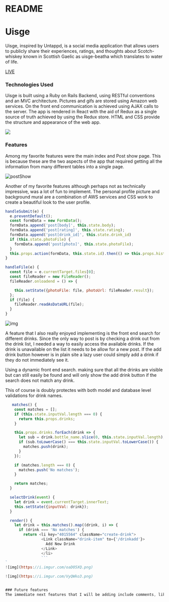 # README

# Uisge



Uisge, inspired by Untappd, is a social media application that allows users to publicly share their experiences, ratings, and thoughts about Scotch-whiskey known in Scottish Gaelic as uisge-beatha which translates to water of life.

[LIVE](http://uisge.herokuapp.com)



### Technologies Used
 Uisge is built using a Ruby on Rails Backend, using RESTful conventions and an MVC architecture. Pictures and gifs are stored using Amazon web services. On the front end communication is achieved using AJAX calls to the server. The app is rendered in React with the aid of Redux as a single source of truth achieved by using the Redux store. HTML and CSS provide the structure and appearance of the web app.

 ![](https://i.imgur.com/uBGeEJY.png)


### Features
  Among my favorite features were the main index and Post show page. This is because these are the two aspects of the app that required getting all the information from many different tables into a single page.

  ![postShow](https://i.imgur.com/dhSUhaB.png)

Another of my favorite features although perhaps not as technically impressive, was a lot of fun to implement. The personal profile picture and background mural are a combination of AWS services and CSS work to create a beautiful look to the user profile.

 ```js
 handleSubmit(e) {
   e.preventDefault();
   const formData = new FormData();
   formData.append('post[body]', this.state.body);
   formData.append('post[rating]', this.state.rating);
   formData.append('post[drink_id]', this.state.drink_id)
   if (this.state.photoFile) {
     formData.append('post[photo]', this.state.photoFile);
   }
   this.props.action(formData, this.state.id).then(() => this.props.history.push('/posts'));
 }

 handleFile(e) {
   const file = e.currentTarget.files[0];
   const fileReader = new FileReader();
   fileReader.onloadend = () => {

     this.setState({photoFile: file, photoUrl: fileReader.result});
   };
   if (file) {
     fileReader.readAsDataURL(file);
   }
 }
```

  ![img](https://i.imgur.com/A8oghL0.png)


A feature that I also really enjoyed implementing is the front end search for different drinks. Since the only way to post is by checking a drink out from the drink list, I needed a way to easily access the available drinks. If the drink is unavailable on the list it needs to be allow for a new post. If the add drink button however is in plain site a lazy user could simply add a drink if they do not immediately see it.

Using a dynamic front end search. making sure that all the drinks are visible but can still easily be found and will only show the add drink button if the search does not match any drink.

This of course is doubly protectes with both model and database level validations for drink names.

  ```js
     matches() {
      const matches = [];
      if (this.state.inputVal.length === 0) {
        return this.props.drinks;
      }

      this.props.drinks.forEach(drink => {
        let sub = drink.bottle_name.slice(0, this.state.inputVal.length);
        if (sub.toLowerCase() === this.state.inputVal.toLowerCase()) {
          matches.push(drink);
        }
      });

      if (matches.length === 0) {
        matches.push('No matches');
      }

      return matches;
    }

    selectDrink(event) {
      let drink = event.currentTarget.innerText;
      this.setState({inputVal: drink});
    }

    render() {
      let drink = this.matches().map((drink, i) => {
        if (drink === 'No matches') {
          return <li key="4015564" className="create-drink">
                  <Link className="drink-item" to={'/drinkadd'}>
                    Add New Drink
                  </Link>
                  </li>
                  ```
`
![img](https://i.imgur.com/oaD05XQ.png)    

![img](https://i.imgur.com/VyQWko3.png)


### Future features
The immediate next features that I will be adding include comments, likes, and friendships. for more information visit my [portfolio](http://saulack.github.io)
